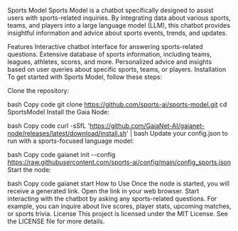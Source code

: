 Sports Model
Sports Model is a chatbot specifically designed to assist users with sports-related inquiries. By integrating data about various sports, teams, and players into a large language model (LLM), this chatbot provides insightful information and advice about sports events, trends, and updates.

Features
Interactive chatbot interface for answering sports-related questions.
Extensive database of sports information, including teams, leagues, athletes, scores, and more.
Personalized advice and insights based on user queries about specific sports, teams, or players.
Installation
To get started with Sports Model, follow these steps:

Clone the repository:

bash
Copy code
git clone https://github.com/sports-ai/sports-model.git
cd SportsModel
Install the Gaia Node:

bash
Copy code
curl -sSfL 'https://github.com/GaiaNet-AI/gaianet-node/releases/latest/download/install.sh' | bash
Update your config.json to run with a sports-focused language model:

bash
Copy code
gaianet init --config https://raw.githubusercontent.com/sports-ai/config/main/config_sports.json
Start the node:

bash
Copy code
gaianet start
How to Use
Once the node is started, you will receive a generated link.
Open the link in your web browser.
Start interacting with the chatbot by asking any sports-related questions. For example, you can inquire about live scores, player stats, upcoming matches, or sports trivia.
License
This project is licensed under the MIT License. See the LICENSE file for more details.
